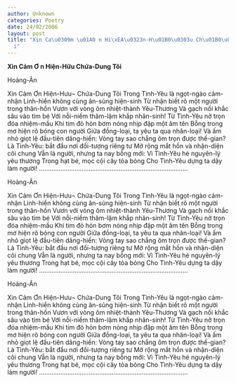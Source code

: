 ```yaml
---
author: Unknown
categories: Poetry
date: 24/02/2006
layout: post
title: "Xin Ca\u0309m \u01A0 n Hi\xEA\u0323n-H\u01B0\u0303u Ch\u01B0\u0301a-Dung T\xF4\
  i"
---
```


**Xin Cảm Ơ n Hiện-Hữu Chứa-Dung Tôi**

Hoàng-Ân

Xin Cảm Ơn Hiện-Hưu¬ Chứa-Dung Tôi
Trong Tình-Yêu là ngọt-ngào cảm-nhận
Linh-hiển không cùng ân-sủng hiện-sinh
Từ nhận biết rõ một người trong thân-hồn
Vươn với vòng ôm nhiệt-thành Yêu-Thương
Và gạch nối khắc sâu vào tim bé
Với nỗi-niềm thâm-lậm khắp nhân-sinh!
Từ Tình-Yêu nở trọn đóa nhiệm-mầu
Khi tim đỏ hỏn bơm nóng nhịp đập một âm tên
Bỗng trong mơ hiện rõ bóng con người
Giữa đồng-loại, ta yêu ta qua nhân-loại!
Và ấm nhỏ giọt lệ đầu-tiên dâng-hiến:
Vòng tay sao chẳng ôm trọn được thế-gian?
Là Tình-Yêu: bắt đầu nơi đối-tượng riêng tư
Mở rộng mắt hồn và nhận-diện cõi chung
Vẫn là người, nhưng ta nay bỗng mới:
Vì Tình-Yêu hé nguyên-lý yêu thương
Trong hạt bé, mọc cội cây tỏa bóng
Cho Tình-Yêu dựng ta dậy làm người!
....................................................................................

Hoàng-Ân

Xin Cảm Ơn Hiện-Hưu¬ Chứa-Dung Tôi
Trong Tình-Yêu là ngọt-ngào cảm-nhận
Linh-hiển không cùng ân-sủng hiện-sinh
Từ nhận biết rõ một người trong thân-hồn
Vươn với vòng ôm nhiệt-thành Yêu-Thương
Và gạch nối khắc sâu vào tim bé
Với nỗi-niềm thâm-lậm khắp nhân-sinh!
Từ Tình-Yêu nở trọn đóa nhiệm-mầu
Khi tim đỏ hỏn bơm nóng nhịp đập một âm tên
Bỗng trong mơ hiện rõ bóng con người
Giữa đồng-loại, ta yêu ta qua nhân-loại!
Và ấm nhỏ giọt lệ đầu-tiên dâng-hiến:
Vòng tay sao chẳng ôm trọn được thế-gian?
Là Tình-Yêu: bắt đầu nơi đối-tượng riêng tư
Mở rộng mắt hồn và nhận-diện cõi chung
Vẫn là người, nhưng ta nay bỗng mới:
Vì Tình-Yêu hé nguyên-lý yêu thương
Trong hạt bé, mọc cội cây tỏa bóng
Cho Tình-Yêu dựng ta dậy làm người!
....................................................................................

Hoàng-Ân

Xin Cảm Ơn Hiện-Hưu¬ Chứa-Dung Tôi
Trong Tình-Yêu là ngọt-ngào cảm-nhận
Linh-hiển không cùng ân-sủng hiện-sinh
Từ nhận biết rõ một người trong thân-hồn
Vươn với vòng ôm nhiệt-thành Yêu-Thương
Và gạch nối khắc sâu vào tim bé
Với nỗi-niềm thâm-lậm khắp nhân-sinh!
Từ Tình-Yêu nở trọn đóa nhiệm-mầu
Khi tim đỏ hỏn bơm nóng nhịp đập một âm tên
Bỗng trong mơ hiện rõ bóng con người
Giữa đồng-loại, ta yêu ta qua nhân-loại!
Và ấm nhỏ giọt lệ đầu-tiên dâng-hiến:
Vòng tay sao chẳng ôm trọn được thế-gian?
Là Tình-Yêu: bắt đầu nơi đối-tượng riêng tư
Mở rộng mắt hồn và nhận-diện cõi chung
Vẫn là người, nhưng ta nay bỗng mới:
Vì Tình-Yêu hé nguyên-lý yêu thương
Trong hạt bé, mọc cội cây tỏa bóng
Cho Tình-Yêu dựng ta dậy làm người!
....................................................................................
